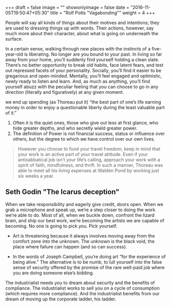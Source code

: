 +++
draft = false
image = ""
showonlyimage = false
date = "2016-11-05T19:50:47+05:30"
title = "Rolf Potts \"Vagabonding\""
weight = 4
+++

People will say all kinds of things about their motives and intentions; they are used to dressing things up with words. Their actions, however, say much more about their character, about what is going on underneath the surface.
<!--more-->

In a certain sense, walking through new places with the instincts of a five-year-old is liberating. No longer are you bound to your past. In living so far away from your home, you’ll suddenly find yourself holding a clean slate. There’s no better opportunity to break old habits, face latent fears, and test out repressed facets of your personality. Socially, you’ll find it easier to be gregarious and open-minded. Mentally, you’ll feel engaged and optimistic, newly ready to listen and learn. And, as much as anything, you’ll find yourself abuzz with the peculiar feeling that you can choose to go in any direction (literally and figuratively) at any given moment.

we end up spending (as Thoreau put it) “the best part of one’s life earning money in order to enjoy a questionable liberty during the least valuable part of it.”

1. Often it is the quiet ones, those who give out less at first glance, who hide greater depths, and who secretly wield greater power.
2. The definition of Power is not financial success, status or influence over others, but the degree to which we have control over our own lives.

> However you choose to fund your travel freedom, keep in mind that your work is an active part of your travel attitude. Even if your antisabbatical job isn’t your life’s calling, approach your work with a spirit of faith, mindfulness, and thrift. In such a manner, Thoreau was able to meet all his living expenses at Walden Pond by working just six weeks a year.

## Seth Godin "The Icarus deception"

When we take responsibility and eagerly give credit, doors open. When we grab a microphone and speak up, we’re a step closer to doing the work we’re able to do. Most of all, when we buckle down, confront the lizard brain, and ship our best work, we’re becoming the artists we are capable of becoming. No one is going to pick you. Pick yourself.

* Art is threatening because it always involves moving away from the comfort zone into the unknown. The unknown is the black void, the place where failure can happen (and so can success).
  
* In the words of Joseph Campbell, you’re doing art “for the experience of being alive.” The alternative is to be numb, to lull yourself into the false sense of security offered by the promise of the rare well-paid job where you are doing someone else’s bidding.

The industrialist needs you to dream about security and the benefits of compliance. The industrialist works to sell you on a cycle of consumption (which requires more compliance). And the industrialist benefits from our dream of moving up the corporate ladder, his ladder.
